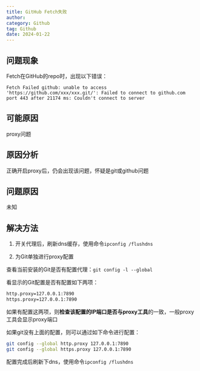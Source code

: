 ```yaml
---
title: GitHub Fetch失败
author:
category: Github
tag: Github
date: 2024-01-22
---
```


## 问题现象

Fetch在GitHub的repo时，出现以下错误：

```
Fetch Failed github: unable to access 'https://github.com/xxx/xxx.git/': Failed to connect to github.com
port 443 after 21174 ms: Couldn't connect to server
```

## 可能原因

proxy问题

## 原因分析

正确开启proxy后，仍会出现该问题，怀疑是git或github问题

## 问题原因

未知

## 解决方法

1. 开关代理后，刷新dns缓存，使用命令`ipconfig /flushdns`

2. 为Git单独进行proxy配置

查看当前安装的Git是否有配置代理：`git config -l --global`

看显示的Git配置是否有配置如下两项：

```bash
http.proxy=127.0.0.1:7890
https.proxy=127.0.0.1:7890
```

如果有配置这两项，则**检查该配置的IP端口是否与proxy工具**的一致，一般proxy工具会显示proxy端口

如果git没有上面的配置，则可以通过如下命令进行配置：

```bash
git config --global http.proxy 127.0.0.1:7890
git config --global https.proxy 127.0.0.1:7890
```

配置完成后刷新下dns，使用命令`ipconfig /flushdns`
